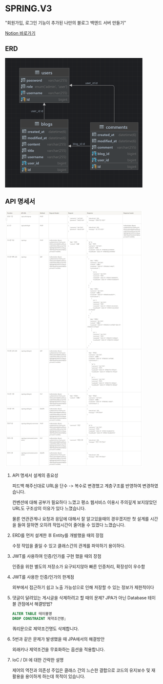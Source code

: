 # SPRING.V3

"회원가입, 로그인 기능이 추가된 나만의 블로그 백엔드 서버 만들기"

[Notion 바로가기](https://verdureko.notion.site/Spring-Lv-3-0537254d110045168777e91cd61ee814)

## ERD

<img src="asset/erd.PNG" width="450" alt="ERD" align="center">

## API 명세서

<img src="asset/api.PNG" width="450" alt="api">


1. API 명세서 설계의 중요성

   피드백 해주신대로 URL을 단수 -> 복수로 변경했고 계층구조를 반영하여 변경하였습니다.

   컨벤션에 대해 공부가 필요하다 느꼈고 평소 웹서비스 이용시 주의깊게 보지않았던 URL도 구조상의 이유가 있다 느꼈습니다.

   물론 연관관계나 요청과 응답에 대해서 잘 알고있을때의 경우겠지만 첫 설계를 시간을 들여 잘하면 오히려 작업시간이 줄어들 수 있겠다 느꼈습니다.

2. ERD를 먼저 설계한 후 Entity를 개발했을 때의 장점

   수정 작업을 줄일 수 있고 클래스간의 관계를 파악하기 용이하다.

3. JWT를 사용하여 인증/인가를 구현 했을 때의 장점

   인증을 위한 별도의 저장소가 요구되지않아 빠른 인증처리, 확장성이 우수함

4. JWT를 사용한 인증/인가의 한계점

   외부에서 접근하기 쉽고 노출 가능성으로 인해 저장할 수 있는 정보가 제한적이다

5. 댓글이 달려있는 게시글을 삭제하려고 할 때의 문제? JPA가 아닌 Database 테이블 관점에서 해결방법?

    ```sql
    ALTER TABLE 테이블명
    DROP CONSTRAINT 제약조건명;
    ```

   쿼리문으로 제약조건명도 삭제합니다.

6. 5번과 같은 문제가 발생했을 때 JPA에서의 해결방안

   외래키나 제약조건을 무효화하는 옵션을 적용합니다.

7. IoC / DI 에 대한 간략한 설명

   제어의 역전과 의존성 주입은 클래스 간의 느슨한 결합으로 코드의 유지보수 및 재활용을 용이하게 하는데 목적이 있습니다.
